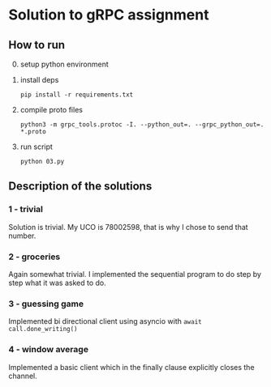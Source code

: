 

# Solution to gRPC assignment

## How to run

0. setup python environment

1. install deps
    ```
    pip install -r requirements.txt
    ```
2. compile proto files
   ```
   python3 -m grpc_tools.protoc -I. --python_out=. --grpc_python_out=. *.proto
   ```
3. run script
   ```
   python 03.py
   ```

## Description of the solutions

### 1 - trivial

Solution is trivial. My UCO is 78002598, that is why I chose to send that number.

### 2 - groceries

Again somewhat trivial. I implemented the sequential program to do step by step what it was asked to do.

### 3 - guessing game

Implemented bi directional client using asyncio with `await call.done_writing()`

### 4 - window average

Implemented a basic client which in the finally clause explicitly closes the channel.